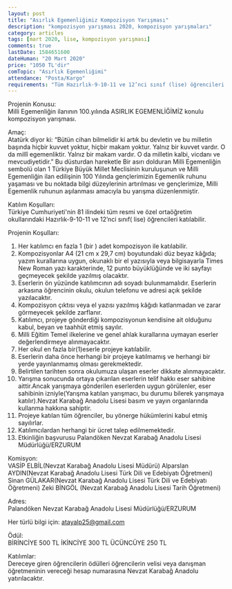 ```yaml
---
layout: post
title: "Asırlık Egemenliğimiz Kompozisyon Yarışması"
description: "kompozisyon yarışması 2020, kompozisyon yarışmaları"
category: articles
tags: [mart 2020, lise, kompozisyon yarışması]
comments: true
lastDate: 1584651600
dateHuman: "20 Mart 2020"
price: "1050 TL'dir"
comTopic: "Asırlık Egemenliğimi"
attendance: "Posta/Kargo"
requirements: "Tüm Hazırlık-9-10-11 ve 12’nci sınıf (lise) öğrencileri katılabilir"
---
```


Projenin Konusu:  
Milli Egemenliğin ilanının 100.yılında ASIRLIK EGEMENLİĞİMİZ konulu kompozisyon yarışması.

Amaç:  
Atatürk diyor ki:
“Bütün cihan bilmelidir ki artık bu devletin ve bu milletin başında hiçbir kuvvet yoktur, hiçbir makam yoktur. Yalnız bir kuvvet vardır. O da millî egemenliktir. Yalnız bir makam vardır. O da milletin kalbi, vicdanı ve mevcudiyetidir.”
Bu düsturdan hareketle Bir asırı dolduran Milli Egemenliğin sembolü olan 1 Türkiye Büyük Millet Meclisinin kuruluşunun ve Milli Egemenliğin ilan edilişinin 100 Yılında gençlerimizin Egemenlik ruhunu yaşaması ve bu noktada bilgi düzeylerinin artırılması ve gençlerimize, Milli Egemenlik ruhunun aşılanması amacıyla bu yarışma düzenlenmiştir.

Katılım Koşulları:  
Türkiye Cumhuriyeti'nin 81 ilindeki tüm resmi ve özel ortaöğretim okullarındaki Hazırlık-9-10-11 ve 12’nci sınıf( lise) öğrencileri katılabilir.

Projenin Koşulları:  
1. Her katılımcı en fazla 1 (bir ) adet kompozisyon ile katılabilir.
2. Kompozisyonlar A4 (21 cm x 29,7 cm) boyutundaki düz beyaz kâğıda; yazım kurallarına uygun, okunaklı bir el yazısıyla veya bilgisayarla Times New Roman yazı karakterinde, 12 punto büyüklüğünde ve iki sayfayı geçmeyecek şekilde yazılmış olacaktır.
3. Eserlerin ön yüzünde katılımcının adı soyadı bulunmamalıdır. Eserlerin arkasına öğrencinin okulu, okulun telefonu ve adresi açık şekilde yazılacaktır.
4. Kompozisyon çıktısı veya el yazısı yazılmış kâğıdı katlanmadan ve zarar görmeyecek şekilde zarflanır.
5. Katılımcı, projeye gönderdiği kompozisyonun kendisine ait olduğunu kabul, beyan ve taahhüt etmiş sayılır.
6. Milli Eğitim Temel ilkelerine ve genel ahlak kurallarına uymayan eserler değerlendirmeye alınmayacaktır.
7. Her okul en fazla bir(1)eserle projeye katılabilir.
8. Eserlerin daha önce herhangi bir projeye katılmamış ve herhangi bir yerde yayınlanmamış olması gerekmektedir.
9. Belirtilen tarihten sonra okulumuza ulaşan eserler dikkate alınmayacaktır.
10. Yarışma sonucunda ortaya çıkarılan eserlerin telif hakkı eser sahibine aittir.Ancak yarışmaya gönderilen eserlerden uygun görülenler, eser sahibinin izniyle(Yarışma katılan yarışmacı, bu durumu bilerek yarışmaya katılır).Nevzat Karabağ Anadolu Lisesi basım ve yayın organlarında kullanma hakkına sahiptir.
11. Projeye katılan tüm öğrenciler, bu yönerge hükümlerini kabul etmiş sayılırlar.
12. Katılımcılardan herhangi bir ücret talep edilmemektedir.
13. Etkinliğin başvurusu Palandöken Nevzat Karabağ Anadolu Lisesi Müdürlüğü/ERZURUM 

Komisyon:  
VASİP ELBİL(Nevzat Karabağ Anadolu Lisesi Müdürü)
Alparslan AYDIN(Nevzat Karabağ Anadolu Lisesi Türk Dili ve Edebiyatı Öğretmeni)
Sinan GÜLAKAR(Nevzat Karabağ Anadolu Lisesi Türk Dili ve Edebiyatı Öğretmeni)
Zeki BİNGÖL (Nevzat Karabağ Anadolu Lisesi Tarih Öğretmeni)

Adres:  
Palandöken Nevzat Karabağ Anadolu Lisesi Müdürlüğü/ERZURUM

Her türlü bilgi için:  atayalp25@gmail.com

Ödül:  
BİRİNCİYE 500 TL
İKİNCİYE  300 TL
ÜCÜNCÜYE  250 TL

Katılımlar:  
Dereceye giren öğrencilerin ödülleri öğrencilerin velisi veya danışman öğretmeninin vereceği hesap numarasına Nevzat Karabağ Anadolu yatırılacaktır.